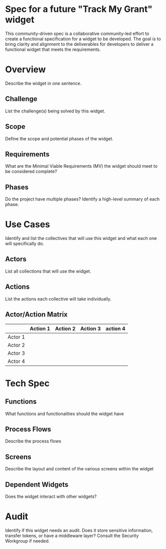 # Spec for a future "Track My Grant" widget
This community-driven spec is a collaborative community-led effort to create a functional specification for a widget to be developed. The goal is to bring clarity and alignment to the deliverables for developers to deliver a functional widget that meets the requirements.

# Overview
Describe the widget in one sentence.

## Challenge
List the challenge(s) being solved by this widget.

## Scope
Define the scope and potential phases of the widget.

## Requirements
What are the Minimal Viable Requirements (MV)  the widget should meet to be considered complete?

## Phases
Do the project have multiple phases? Identify a high-level summary of each phase.

# Use Cases
Identify and list the collectives that will use this widget and what each one will specifically do.

## Actors
List all collections that will use the widget.
## Actions
List the actions each collective will take individually.

## Actor/Action Matrix


|         | Action 1 | Action 2 | Action 3 | action 4 |
| ------- | -------- | -------- | -------- | -------- |
| Actor 1 |          |          |          |          |
| Actor 2 |          |          |          |          |
| Actor 3 |          |          |          |          |
| Actor 4 |          |          |          |          |



# Tech Spec
## Functions
What functions and functionalities should the widget have

## Process Flows
Describe the process flows

## Screens
Describe the layout and content of the various screens within the widget

## Dependent Widgets
Does the widget interact with other widgets?

# Audit
Identify if this widget needs an audit. Does it store sensitive information, transfer tokens, or have a middleware layer? Consult the Security Workgroup if needed.
